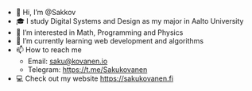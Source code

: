 - 👋 Hi, I’m @Sakkov
- 🎓 I study Digital Systems and Design as my major in Aalto University
- 👀 I’m interested in Math, Programming and Physics 
- 🌱 I’m currently learning web development and algorithms
- 📫 How to reach me 
   - Email: saku@kovanen.io 
   - Telegram: https://t.me/Sakukovanen
- 💻 Check out my website https://sakukovanen.fi
